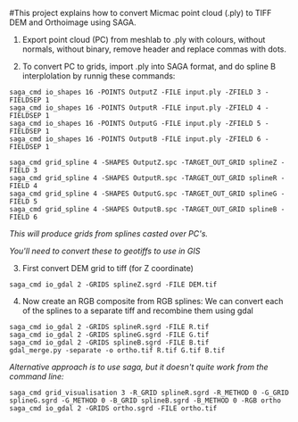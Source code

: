 #This project explains how to convert Micmac point cloud (.ply) to TIFF DEM and Orthoimage using SAGA.

1. Export point cloud (PC) from meshlab to .ply with colours, without normals, without binary, remove header and replace commas with dots.

2. To convert PC to grids, import .ply into SAGA format, and do spline B interplolation by runnig these commands:
```
saga_cmd io_shapes 16 -POINTS OutputZ -FILE input.ply -ZFIELD 3 -FIELDSEP 1
saga_cmd io_shapes 16 -POINTS OutputR -FILE input.ply -ZFIELD 4 -FIELDSEP 1
saga_cmd io_shapes 16 -POINTS OutputG -FILE input.ply -ZFIELD 5 -FIELDSEP 1
saga_cmd io_shapes 16 -POINTS OutputB -FILE input.ply -ZFIELD 6 -FIELDSEP 1

saga_cmd grid_spline 4 -SHAPES OutputZ.spc -TARGET_OUT_GRID splineZ -FIELD 3
saga_cmd grid_spline 4 -SHAPES OutputR.spc -TARGET_OUT_GRID splineR -FIELD 4
saga_cmd grid_spline 4 -SHAPES OutputG.spc -TARGET_OUT_GRID splineG -FIELD 5
saga_cmd grid_spline 4 -SHAPES OutputB.spc -TARGET_OUT_GRID splineB -FIELD 6
```
_This will produce grids from splines casted over PC's._

_You'll need to convert these to geotiffs to use in GIS_

3. First convert DEM grid to tiff (for Z coordinate)

```
saga_cmd io_gdal 2 -GRIDS splineZ.sgrd -FILE DEM.tif
```

4. Now create an RGB composite from RGB splines:
We can convert each of the splines to a separate tiff and recombine them using gdal
```
saga_cmd io_gdal 2 -GRIDS splineR.sgrd -FILE R.tif
saga_cmd io_gdal 2 -GRIDS splineG.sgrd -FILE G.tif
saga_cmd io_gdal 2 -GRIDS splineB.sgrd -FILE B.tif
gdal_merge.py -separate -o ortho.tif R.tif G.tif B.tif

```
_Alternative approach is to use saga, but it doesn't quite work from the command line:_
```
saga_cmd grid_visualisation 3 -R_GRID splineR.sgrd -R_METHOD 0 -G_GRID splineG.sgrd -G_METHOD 0 -B_GRID splineB.sgrd -B_METHOD 0 -RGB ortho
saga_cmd io_gdal 2 -GRIDS ortho.sgrd -FILE ortho.tif
```
